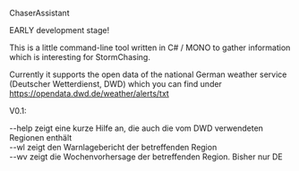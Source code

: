 ChaserAssistant

EARLY development stage!

This is a little command-line tool written in C# / MONO to gather information which is interesting for StormChasing.

Currently it supports the open data of the national German weather service (Deutscher Wetterdienst, DWD) which you can find under https://opendata.dwd.de/weather/alerts/txt

V0.1:

--help            zeigt eine kurze Hilfe an, die auch die vom DWD verwendeten Regionen enthält<br>
--wl <region>     zeigt den Warnlagebericht der betreffenden Region<br>
--wv <region>     zeigt die Wochenvorhersage der betreffenden Region. Bisher nur DE
